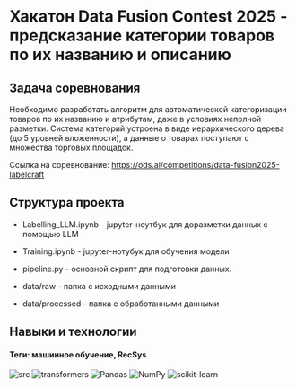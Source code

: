 # Хакатон  Data Fusion Contest 2025 - предсказание категории товаров по их названию и описанию

## Задача соревнования
Необходимо разработать алгоритм для автоматической категоризации товаров по их названию и атрибутам, даже в условиях неполной разметки.
Система категорий устроена в виде иерархического дерева (до 5 уровней вложенности), а данные о товарах поступают с множества торговых площадок.

Ссылка на соревнование: https://ods.ai/competitions/data-fusion2025-labelcraft

## Структура проекта
- Labelling_LLM.ipynb - jupyter-ноутбук для доразметки данных с помощью LLM

- Training.ipynb - jupyter-нотубук для обучения модели

- pipeline.py - основной скрипт для подготовки данных.

- data/raw - папка с исходными данными

- data/processed - папка с обработанными данными

## Навыки и технологии
#### Теги: машинное обучение, RecSys
![src](https://img.shields.io/badge/src-black?style=flat&logoColor=orange)
![transformers](https://img.shields.io/badge/transformers-black?style=flat&logo=transformers&logoColor=orange)
![Pandas](https://img.shields.io/badge/pandas-black?style=flat&logo=pandas&logoColor=orange)
![NumPy](https://img.shields.io/badge/numpy-black?style=flat&logo=numpy&logoColor=orange)
![scikit-learn](https://img.shields.io/badge/sklearn-black?style=flat&logo=scikitlearn&logoColor=orange)
